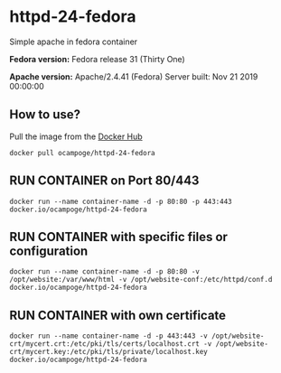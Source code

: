 # httpd-24-fedora
Simple apache in fedora container

__Fedora version:__
Fedora release 31 (Thirty One)

__Apache version:__
Apache/2.4.41 (Fedora)
Server built:   Nov 21 2019 00:00:00

## How to use?
Pull the image from the [Docker Hub ](https://hub.docker.com/r/ocampoge/httpd-24-fedora)
```
docker pull ocampoge/httpd-24-fedora
```

## RUN CONTAINER on Port 80/443
```
docker run --name container-name -d -p 80:80 -p 443:443 docker.io/ocampoge/httpd-24-fedora
```

## RUN CONTAINER with specific files or configuration
```
docker run --name container-name -d -p 80:80 -v /opt/website:/var/www/html -v /opt/website-conf:/etc/httpd/conf.d docker.io/ocampoge/httpd-24-fedora
```

## RUN CONTAINER with own certificate
```
docker run --name container-name -d -p 443:443 -v /opt/website-crt/mycert.crt:/etc/pki/tls/certs/localhost.crt -v /opt/website-crt/mycert.key:/etc/pki/tls/private/localhost.key docker.io/ocampoge/httpd-24-fedora
```
